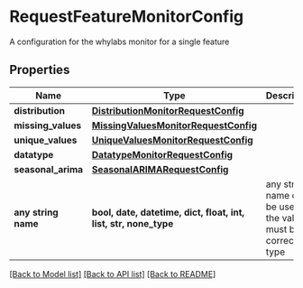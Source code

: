 # RequestFeatureMonitorConfig

A configuration for the whylabs monitor for a single feature

## Properties
Name | Type | Description | Notes
------------ | ------------- | ------------- | -------------
**distribution** | [**DistributionMonitorRequestConfig**](DistributionMonitorRequestConfig.md) |  | [optional] 
**missing_values** | [**MissingValuesMonitorRequestConfig**](MissingValuesMonitorRequestConfig.md) |  | [optional] 
**unique_values** | [**UniqueValuesMonitorRequestConfig**](UniqueValuesMonitorRequestConfig.md) |  | [optional] 
**datatype** | [**DatatypeMonitorRequestConfig**](DatatypeMonitorRequestConfig.md) |  | [optional] 
**seasonal_arima** | [**SeasonalARIMARequestConfig**](SeasonalARIMARequestConfig.md) |  | [optional] 
**any string name** | **bool, date, datetime, dict, float, int, list, str, none_type** | any string name can be used but the value must be the correct type | [optional]

[[Back to Model list]](../README.md#documentation-for-models) [[Back to API list]](../README.md#documentation-for-api-endpoints) [[Back to README]](../README.md)


